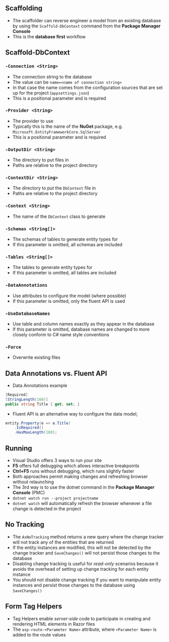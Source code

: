 ## Scaffolding

- The scaffolder can reverse engineer a model from an existing database by using
  the `Scaffold-DbContext` command from the **Package Manager Console**
- This is the **database first** workflow

## Scaffold-DbContext

### `-Connection <String>`

- The connection string to the database
- The value can be `name=<name of connection string>`
- In that case the name comes from the configuration sources that are set up for
  the project (`appsettings.json`)
- This is a positional parameter and is required

### `-Provider <String>`

- The provider to use
- Typically this is the name of the **NuGet** package, e.g.
  `Microsoft.EntityFrameworkCore.SqlServer`
- This is a positional parameter and is required

### `-OutputDir <String>`

- The directory to put files in
- Paths are relative to the project directory

### `-ContextDir <String>`

- The directory to put the `DbContext` file in
- Paths are relative to the project directory

### `-Context <String>`

- The name of the `DbContext` class to generate

### `-Schemas <String[]>`

- The schemas of tables to generate entity types for
- If this parameter is omitted, all schemas are included

### `-Tables <String[]>`

- The tables to generate entity types for
- If this parameter is omitted, all tables are included

### `-DataAnnotations`

- Use attributes to configure the model (where possible)
- If this parameter is omitted, only the fluent API is used

### `-UseDatabaseNames`

- Use table and column names exactly as they appear in the database
- If this parameter is omitted, database names are changed to more closely
  conform to C# name style conventions

### `-Force`

- Overwrite existing files

## Data Annotations vs. Fluent API

- Data Annotations example

```cs
[Required]
[StringLength(160)]
public string Title { get; set; }
```

- Fluent API is an alternative way to configure the data model;

```cs
entity.Property(e => e.Title)
    .IsRequired()
    .HasMaxLength(160);
```

## Running

- Visual Studio offers 3 ways to run your site
- **F5** offers full debugging which allows interactive breakpoints
- **Ctrl+F5** runs without debugging, which runs slightly faster
- Both approaches permit making changes and refreshing browser without
  relaunching
- The 3rd way is to use the dotnet command in the **Package Manager Console**
  (PMC)
- `dotnet watch run --project projectname`
- `dotnet watch` will automatically refresh the browser whenever a file change
  is detected in the project

## No Tracking

- The `AsNoTracking` method returns a new query where the change tracker will
  not track any of the entities that are returned
- If the entity instances are modified, this will not be detected by the change
  tracker and `SaveChanges()` will not persist those changes to the database
- Disabling change tracking is useful for _read-only_ scenarios because it
  avoids the overhead of setting up change tracking for each entity instance
- You should not disable change tracking if you want to manipulate entity
  instances and persist those changes to the database using `SaveChanges()`

## Form Tag Helpers

- Tag Helpers enable _server-side_ code to participate in creating and rendering
  HTML elements in Razor files
- The `asp-route-<Parameter Name>` attribute, where `<Parameter Name>` is added
  to the route values
